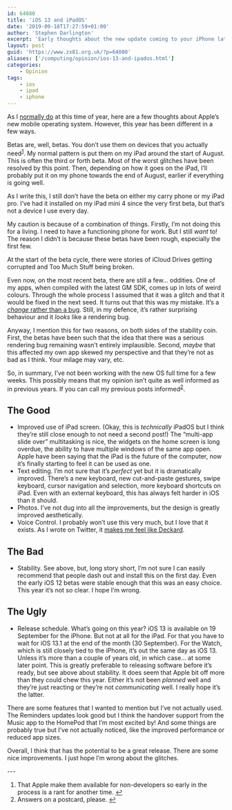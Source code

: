```yaml
---
id: 64080
title: 'iOS 13 and iPadOS'
date: '2019-09-18T17:27:59+01:00'
author: 'Stephen Darlington'
excerpt: 'Early thoughts about the new update coming to your iPhone later this week.'
layout: post
guid: 'https://www.zx81.org.uk/?p=64080'
aliases: ['/computing/opinion/ios-13-and-ipados.html']
categories:
    - Opinion
tags:
    - ios
    - ipad
    - iphone
---
```


As I [normally do](/computing/opinion/ios-12.html) at this time of year, here are a few thoughts about Apple’s new mobile operating system. However, this year has been different in a few ways.

Betas are, well, betas. You don’t use them on devices that you actually need<sup>[1](#fn1-21814 "see footnote")</sup>. My normal pattern is put them on my iPad around the start of August. This is often the third or forth beta. Most of the worst glitches have been resolved by this point. Then, depending on how it goes on the iPad, I’ll probably put it on my phone towards the end of August, earlier if everything is going well.

As I write this, I still don’t have the beta on either my carry phone or my iPad pro. I’ve had it installed on my iPad mini 4 since the very first beta, but that’s not a device I use every day.

My caution is because of a combination of things. Firstly, I’m not doing this for a living. I need to have a functioning phone for work. But I still *want* to! The reason I didn’t is because these betas have been rough, especially the first few.

At the start of the beta cycle, there were stories of iCloud Drives getting corrupted and Too Much Stuff being broken.

Even now, on the most recent beta, there are still a few… oddities. One of my apps, when compiled with the latest GM SDK, comes up in lots of weird colours. Through the whole process I assumed that it was a glitch and that it would be fixed in the next seed. It turns out that this was my mistake. It’s a [*change* rather than a bug](https://www.morningswiftui.com/blog/customizing-navigation-bar-ios13). Still, in my defence, it’s rather surprising behaviour and it *looks* like a rendering bug.

Anyway, I mention this for two reasons, on both sides of the stability coin. First, the betas have been such that the idea that there was a serious rendering bug remaining wasn’t entirely implausible. Second, *maybe* that this affected my own app skewed my perspective and that they’re not as bad as I think. Your milage may vary, etc.

So, in summary, I’ve not been working with the new OS full time for a few weeks. This possibly means that my opinion isn’t quite as well informed as in previous years. If you can call my previous posts informed<sup>[2](#fn2-21814 "see footnote")</sup>.

## The Good

- Improved use of iPad screen. (Okay, this is *technically* iPadOS but I think they’re still close enough to not need a second post!) The “multi-app slide over” multitasking is nice, the widgets on the home screen is long overdue, the ability to have multiple windows of the same app open. Apple have been saying that the iPad is the future of the computer, now it’s finally starting to feel it can be used as one.
- Text editing. I’m not sure that it’s *perfect* yet but it is dramatically improved. There’s a new keyboard, new cut-and-paste gestures, swipe keyboard, cursor navigation and selection, more keyboard shortcuts on iPad. Even with an external keyboard, this has always felt harder in iOS than it should.
- Photos. I’ve not dug into all the improvements, but the design is greatly improved aesthetically.
- Voice Control. I probably won’t use this very much, but I love that it exists. As I wrote on Twitter, it [makes me feel like Deckard](https://twitter.com/sdarlington/status/1147044362351783936?s=20).

## The Bad

- Stability. See above, but, long story short, I’m not sure I can easily recommend that people dash out and install this on the first day. Even the early iOS 12 betas were stable enough that this was an easy choice. This year it’s not so clear. I hope I’m wrong.

## The Ugly

- Release schedule. What’s going on this year? iOS 13 is available on 19 September for the iPhone. But not at all for the iPad. For that you have to wait for iOS 13.1 at the end of the month (30 September). For the Watch, which is still closely tied to the iPhone, it’s out the same day as iOS 13. Unless it’s more than a couple of years old, in which case… at some later point. This is greatly preferable to releasing software before it’s ready, but see above about stability. It does seem that Apple bit off more than they could chew this year. Either it’s not been *planned* well and they’re just reacting or they’re not *communicating* well. I really hope it’s the latter.

There are some features that I wanted to mention but I’ve not actually used. The Reminders updates look good but I think the handover support from the Music app to the HomePod that I’m most excited by! And some things are probably true but I’ve not actually noticed, like the improved performance or reduced app sizes.

Overall, I think that has the potential to be a great release. There are some nice improvements. I just hope I’m wrong about the glitches.

<div class="footnotes">---

1. That Apple make them available for non-developers so early in the process is a rant for another time. [↩︎](#fnr1-21814 "return to article")
2. Answers on a postcard, please. [↩︎](#fnr2-21814 "return to article")

</div>